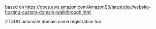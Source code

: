 based on https://docs.aws.amazon.com/AmazonS3/latest/dev/website-hosting-custom-domain-walkthrough.html

#TODO automate domain name registration too
